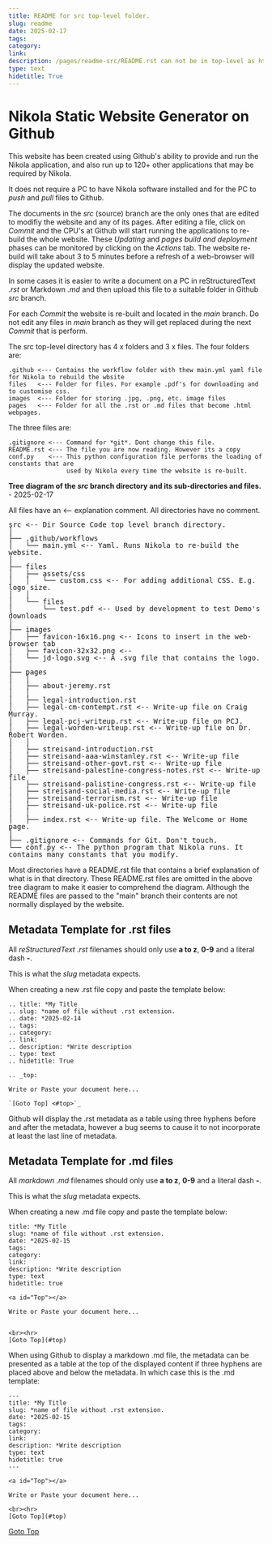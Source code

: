 ```yaml
---
title: README for src top-level folder.
slug: readme
date: 2025-02-17
tags: 
category: 
link: 
description: /pages/readme-src/README.rst can not be in top-level as html file in top-level is index.html. i.e. Home Page
type: text
hidetitle: True
---
```


<a id="Top"></a>

Nikola Static Website Generator on Github
=========================================

This website has been created using Github's ability to provide and run the Nikola 
application, and also run up to 120+ other applications that may be required by Nikola.

It does not require a PC to have Nikola software installed and for the PC to *push* and 
*pull* files to Github.

The documents in the *src* (source) branch are the only ones that are edited to modifiy the 
website and any of its pages. After editing a file, click on *Commit* and the CPU's at 
Github will start running the applications to re-build the whole website. These *Updating* 
and *pages build and deployment* phases can be monitored by clicking on the *Actions* tab. 
The website re-build will take about 3 to 5 minutes before a refresh of a web-browser will 
display the updated website.

In some cases it is easier to write a document on a PC in reStructuredText *.rst* or 
Markdown *.md* and then upload this file to a suitable folder in Github *src* branch.

For each *Commit* the website is re-built and located in the *main* branch. Do not edit any 
files in *main* branch as they will get replaced during the next *Commit* that is perform.

The src top-level directory has 4 x folders and 3 x files. 
The four folders are:
```
.github <--- Contains the workflow folder with thew main.yml yaml file for Nikola to rebuild the wbsite
files   <--- Folder for files. For example .pdf's for downloading and to customise css. 
images  <--- Folder for storing .jpg, .png, etc. image files
pages   <--- Folder for all the .rst or .md files that become .html webpages.
```


The three files are:
```
.gitignore <--- Command for *git*. Dont change this file.
README.rst <--- The file you are now reading. However its a copy
conf.py    <--- This python configuration file performs the loading of constants that are
                used by Nikola every time the website is re-built. 
```

**Tree diagram of the *src* branch directory and its sub-directories and files.** - 2025-02-17

All files have an <-- explanation comment. All directories have no comment.
<!--the line-height is reduced slightly so vertical lines do not have spaaces-->
<p style="line-height: 0.99em; font-family: monospace, monospace;">
src <-- Dir Source Code top level branch directory. <br> 
│ <br> 
├── .github/workflows <br> 
│&nbsp;&nbsp;&nbsp;└── main.yml <-- Yaml. Runs Nikola to re-build the website. <br>
│ <br> 
├── files <br> 
│&nbsp;&nbsp;&nbsp;├── assets/css <br> 
│&nbsp;&nbsp;&nbsp;│&nbsp;&nbsp;&nbsp;└── custom.css <-- For adding additional CSS. E.g. logo size. <br> 
│&nbsp;&nbsp;&nbsp;│ <br>
│&nbsp;&nbsp;&nbsp;└── files <br> 
│&nbsp;&nbsp;&nbsp;&nbsp;&nbsp;&nbsp;&nbsp;└── test.pdf <-- Used by development to test Demo's downloads <br> 
│ <br> 
├── images <br> 
│&nbsp;&nbsp;&nbsp;├── favicon-16x16.png <-- Icons to insert in the web-browser tab <br> 
│&nbsp;&nbsp;&nbsp;├── favicon-32x32.png <-- <br> 
│&nbsp;&nbsp;&nbsp;└── jd-logo.svg <-- A .svg file that contains the logo. <br> 
│ <br>
├── pages <br> 
│&nbsp;&nbsp;&nbsp;│ <br> 
│&nbsp;&nbsp;&nbsp;├── about-jeremy.rst <br> 
│&nbsp;&nbsp;&nbsp;│ <br> 
│&nbsp;&nbsp;&nbsp;├── legal-introduction.rst <br> 
│&nbsp;&nbsp;&nbsp;├── legal-cm-contempt.rst <-- Write-up file on Craig Murray. <br> 
│&nbsp;&nbsp;&nbsp;├── legal-pcj-writeup.rst <-- Write-up file on PCJ. <br> 
│&nbsp;&nbsp;&nbsp;├── legal-worden-writeup.rst <-- Write-up file on Dr. Robert Worden. <br>
│&nbsp;&nbsp;&nbsp;│ <br>  
│&nbsp;&nbsp;&nbsp;├── streisand-introduction.rst <br> 
│&nbsp;&nbsp;&nbsp;├── streisand-aaa-winstanley.rst <-- Write-up file <br> 
│&nbsp;&nbsp;&nbsp;├── streisand-other-govt.rst <-- Write-up file <br> 
│&nbsp;&nbsp;&nbsp;├── streisand-palestine-congress-notes.rst <-- Write-up file <br> 
│&nbsp;&nbsp;&nbsp;├── streisand-palistine-congress.rst <-- Write-up file <br> 
│&nbsp;&nbsp;&nbsp;├── streisand-social-media.rst <-- Write-up file <br> 
│&nbsp;&nbsp;&nbsp;├── streisand-terrorism.rst <-- Write-up file <br> 
│&nbsp;&nbsp;&nbsp;├── streisand-uk-police.rst <-- Write-up file <br>  
│&nbsp;&nbsp;&nbsp;│ <br> 
│&nbsp;&nbsp;&nbsp;├── index.rst <-- Write-up file. The Welcome or Home page. <br> 
│ <br> 
├── .gitignore <-- Commands for Git. Don't touch. <br> 
└── conf.py <-- The python program that Nikola runs. It contains many constants that you modify. <br>
</p>

Most directories have a README.rst file that contains a brief explanation of what is in that
directory. These README.rst files are omitted in the above tree diagram to make it 
easier to comprehend the diagram. Although the README files are passed to the "main"
branch their contents are not normally displayed by the website.


Metadata Template for .rst files
--------------------------------

All *reStructuredText .rst* filenames should only use **a to z**, **0-9** and a literal dash **-**.

This is what the *slug* metadata expects.

When creating a new .rst file copy and paste the template below:
```
.. title: *My Title
.. slug: *name of file without .rst extension.
.. date: *2025-02-14
.. tags: 
.. category: 
.. link: 
.. description: *Write description
.. type: text
.. hidetitle: True

.. _top:

Write or Paste your document here...

`[Goto Top] <#top>`_

```
Github will display the .rst metadata as a table using three hyphens before and after the metadata,
however a bug seems to cause it to not incorporate at least the last line of metadata.

Metadata Template for .md files
-------------------------------

All *markdown .md* filenames should only use **a to z**, **0-9** and a literal dash **-**.

This is what the *slug* metadata expects.

When creating a new .md file copy and paste the template below:

```
title: *My Title
slug: *name of file without .rst extension.
date: *2025-02-15
tags: 
category: 
link: 
description: *Write description 
type: text
hidetitle: true

<a id="Top"></a>

Write or Paste your document here...


<br><hr>
[Goto Top](#top)
```
When using Github to display a markdown .md file, the metadata can be presented as a table at the 
top of the displayed content if three hyphens are placed above and below the metadata. In which
case this is the .md template:
```
---
title: *My Title
slug: *name of file without .rst extension.
date: *2025-02-15
tags: 
category: 
link: 
description: *Write description 
type: text
hidetitle: true
---

<a id="Top"></a>

Write or Paste your document here...

<br><hr>
[Goto Top](#top)
```


[Goto Top](#top)
